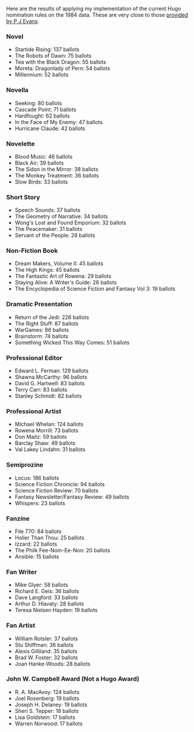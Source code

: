 Here are the results of applying my implementation of the current Hugo
nomination rules on the 1984 data.  These are very close to those
[provided by P J Evans](http://nielsenhayden.com/makinglight/archives/016283.html#4176445).

### Novel

* Startide Rising: 137 ballots
* The Robots of Dawn: 75 ballots
* Tea with the Black Dragon: 55 ballots
* Moreta: Dragonlady of Pern: 54 ballots
* Millennium: 52 ballots

### Novella

* Seeking: 80 ballots
* Cascade Point: 71 ballots
* Hardfought: 62 ballots
* In the Face of My Enemy: 47 ballots
* Hurricane Claude: 42 ballots

### Novelette

* Blood Music: 46 ballots
* Black Air: 39 ballots
* The Sidon in the Mirror: 38 ballots
* The Monkey Treatment: 36 ballots
* Slow Birds: 33 ballots

### Short Story

* Speech Sounds: 37 ballots
* The Geometry of Narrative: 34 ballots
* Wong's Lost and Found Emporium: 32 ballots
* The Peacemaker: 31 ballots
* Servant of the People: 28 ballots

### Non-Fiction Book

* Dream Makers, Volume II: 45 ballots
* The High Kings: 45 ballots
* The Fantastic Art of Rowena: 29 ballots
* Staying Alive: A Writer's Guide: 26 ballots
* The Encyclopedia of Science Fiction and Fantasy Vol 3: 19 ballots

### Dramatic Presentation

* Return of the Jedi: 226 ballots
* The Right Stuff: 87 ballots
* WarGames: 86 ballots
* Brainstorm: 74 ballots
* Something Wicked This Way Comes: 51 ballots

### Professional Editor

* Edward L. Ferman: 129 ballots
* Shawna McCarthy: 96 ballots
* David G. Hartwell: 83 ballots
* Terry Carr: 83 ballots
* Stanley Schmidt: 82 ballots

### Professional Artist

* Michael Whelan: 124 ballots
* Rowena Morrill: 73 ballots
* Don Maitz: 59 ballots
* Barclay Shaw: 49 ballots
* Val Lakey Lindahn: 31 ballots

### Semiprozine

* Locus: 186 ballots
* Science Fiction Chronicle: 94 ballots
* Science Fiction Review: 70 ballots
* Fantasy Newsletter/Fantasy Review: 49 ballots
* Whispers: 23 ballots

### Fanzine

* File 770: 84 ballots
* Holier Than Thou: 25 ballots
* Izzard: 22 ballots
* The Philk Fee-Nom-Ee-Non: 20 ballots
* Ansible: 15 ballots

### Fan Writer

* Mike Glyer: 58 ballots
* Richard E. Geis: 36 ballots
* Dave Langford: 33 ballots
* Arthur D. Hlavaty: 28 ballots
* Teresa Nielsen Hayden: 19 ballots

### Fan Artist

* William Rotsler: 37 ballots
* Stu Shiffman: 36 ballots
* Alexis Gilliland: 35 ballots
* Brad W. Foster: 32 ballots
* Joan Hanke-Woods: 28 ballots

### John W. Campbell Award (Not a Hugo Award)

* R. A. MacAvoy: 124 ballots
* Joel Rosenberg: 19 ballots
* Joseph H. Delaney: 19 ballots
* Sheri S. Tepper: 18 ballots
* Lisa Goldstein: 17 ballots
* Warren Norwood: 17 ballots
